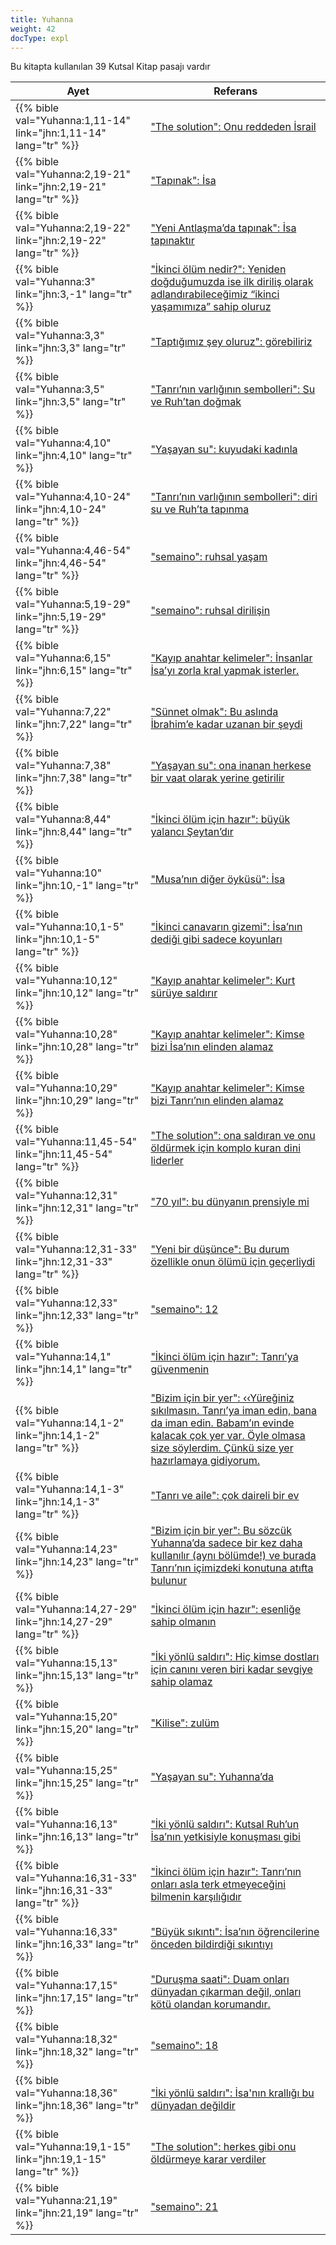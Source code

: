 ```yaml
---
title: Yuhanna
weight: 42
docType: expl
---
```


Bu kitapta kullanılan 39 Kutsal Kitap pasajı vardır

| Ayet | Referans |
|-------|-----------|
| {{% bible val="Yuhanna:1,11-14" link="jhn:1,11-14" lang="tr" %}} | ["The solution": Onu reddeden İsrail](/expl/../expl/bible/daniel/the-son-of-man-and-the-remnant#e03e) |
| {{% bible val="Yuhanna:2,19-21" link="jhn:2,19-21" lang="tr" %}} | ["Tapınak": İsa](/expl/../appl/content/witnesses/the-force-that-changes-the-world#381b) |
| {{% bible val="Yuhanna:2,19-22" link="jhn:2,19-22" lang="tr" %}} | ["Yeni Antlaşma’da tapınak": İsa tapınaktır](/expl/../expl/bible/creation/the-temple-and-the-presence-of-god#1ad7) |
| {{% bible val="Yuhanna:3" link="jhn:3,-1" lang="tr" %}} | ["İkinci ölüm nedir?": Yeniden doğduğumuzda ise ilk diriliş olarak adlandırabileceğimiz “ikinci yaşamımıza” sahip oluruz](/expl/../expl/content/1000y/the-thousand-year-kingdom#0495) |
| {{% bible val="Yuhanna:3,3" link="jhn:3,3" lang="tr" %}} | ["Taptığımız şey oluruz": görebiliriz](/expl/../appl/topics/power/worship#a481) |
| {{% bible val="Yuhanna:3,5" link="jhn:3,5" lang="tr" %}} | ["Tanrı’nın varlığının sembolleri": Su ve Ruh’tan doğmak](/expl/../expl/content/paradise/the-new-jerusalem#4997) |
| {{% bible val="Yuhanna:4,10" link="jhn:4,10" lang="tr" %}} | ["Yaşayan su": kuyudaki kadınla](/expl/../expl/content/paradise/the-new-jerusalem#34a7) |
| {{% bible val="Yuhanna:4,10-24" link="jhn:4,10-24" lang="tr" %}} | ["Tanrı’nın varlığının sembolleri": diri su ve Ruh’ta tapınma](/expl/../expl/content/paradise/the-new-jerusalem#4997) |
| {{% bible val="Yuhanna:4,46-54" link="jhn:4,46-54" lang="tr" %}} | ["semaino": ruhsal yaşam](/expl/../expl/background/literature/literally-or-symbolic#a772) |
| {{% bible val="Yuhanna:5,19-29" link="jhn:5,19-29" lang="tr" %}} | ["semaino": ruhsal dirilişin](/expl/../expl/background/literature/literally-or-symbolic#a772) |
| {{% bible val="Yuhanna:6,15" link="jhn:6,15" lang="tr" %}} | ["Kayıp anahtar kelimeler": İnsanlar İsa’yı zorla kral yapmak isterler.](/expl/../expl/topics/others/the-rapture#470b) |
| {{% bible val="Yuhanna:7,22" link="jhn:7,22" lang="tr" %}} | ["Sünnet olmak": Bu aslında İbrahim’e kadar uzanan bir şeydi](/expl/../expl/background/israel/the-church-is-part-of-israel#ac71) |
| {{% bible val="Yuhanna:7,38" link="jhn:7,38" lang="tr" %}} | ["Yaşayan su": ona inanan herkese bir vaat olarak yerine getirilir](/expl/../expl/content/paradise/the-new-jerusalem#34a7) |
| {{% bible val="Yuhanna:8,44" link="jhn:8,44" lang="tr" %}} | ["İkinci ölüm için hazır": büyük yalancı Şeytan’dır](/expl/../expl/content/paradise/the-new-jerusalem#d33d) |
| {{% bible val="Yuhanna:10" link="jhn:10,-1" lang="tr" %}} | ["Musa’nın diğer öyküsü": İsa](/expl/../expl/bible/exodus/the-birth-of-moses#3d63) |
| {{% bible val="Yuhanna:10,1-5" link="jhn:10,1-5" lang="tr" %}} | ["İkinci canavarın gizemi": İsa’nın dediği gibi sadece koyunları](/expl/../expl/content/beasts/the-nature-of-the-beast-in-the-book-of-revelation#9960) |
| {{% bible val="Yuhanna:10,12" link="jhn:10,12" lang="tr" %}} | ["Kayıp anahtar kelimeler": Kurt sürüye saldırır](/expl/../expl/topics/others/the-rapture#470b) |
| {{% bible val="Yuhanna:10,28" link="jhn:10,28" lang="tr" %}} | ["Kayıp anahtar kelimeler": Kimse bizi İsa’nın elinden alamaz](/expl/../expl/topics/others/the-rapture#470b) |
| {{% bible val="Yuhanna:10,29" link="jhn:10,29" lang="tr" %}} | ["Kayıp anahtar kelimeler": Kimse bizi Tanrı’nın elinden alamaz](/expl/../expl/topics/others/the-rapture#470b) |
| {{% bible val="Yuhanna:11,45-54" link="jhn:11,45-54" lang="tr" %}} | ["The solution": ona saldıran ve onu öldürmek için komplo kuran dini liderler](/expl/../expl/bible/daniel/the-son-of-man-and-the-remnant#e03e) |
| {{% bible val="Yuhanna:12,31" link="jhn:12,31" lang="tr" %}} | ["70 yıl": bu dünyanın prensiyle mi](/expl/../expl/bible/daniel/the-70-year-weeks#66c9) |
| {{% bible val="Yuhanna:12,31-33" link="jhn:12,31-33" lang="tr" %}} | ["Yeni bir düşünce": Bu durum özellikle onun ölümü için geçerliydi](/expl/../expl/background/israel/jesus-and-the-covenant#177b) |
| {{% bible val="Yuhanna:12,33" link="jhn:12,33" lang="tr" %}} | ["semaino": 12](/expl/../expl/background/literature/literally-or-symbolic#a772) |
| {{% bible val="Yuhanna:14,1" link="jhn:14,1" lang="tr" %}} | ["İkinci ölüm için hazır": Tanrı’ya güvenmenin](/expl/../expl/content/paradise/the-new-jerusalem#d33d) |
| {{% bible val="Yuhanna:14,1-2" link="jhn:14,1-2" lang="tr" %}} | ["Bizim için bir yer": ‹‹Yüreğiniz sıkılmasın. Tanrı’ya iman edin, bana da iman edin. Babam’ın evinde kalacak çok yer var. Öyle olmasa size söylerdim. Çünkü size yer hazırlamaya gidiyorum.](/expl/../expl/topics/others/the-rapture#3ebd) |
| {{% bible val="Yuhanna:14,1-3" link="jhn:14,1-3" lang="tr" %}} | ["Tanrı ve aile": çok daireli bir ev](/expl/../expl/background/israel/the-role-of-family-in-the-bible#7049) |
| {{% bible val="Yuhanna:14,23" link="jhn:14,23" lang="tr" %}} | ["Bizim için bir yer": Bu sözcük Yuhanna’da sadece bir kez daha kullanılır (aynı bölümde!) ve burada Tanrı’nın içimizdeki konutuna atıfta bulunur](/expl/../expl/topics/others/the-rapture#3ebd) |
| {{% bible val="Yuhanna:14,27-29" link="jhn:14,27-29" lang="tr" %}} | ["İkinci ölüm için hazır": esenliğe sahip olmanın](/expl/../expl/content/paradise/the-new-jerusalem#d33d) |
| {{% bible val="Yuhanna:15,13" link="jhn:15,13" lang="tr" %}} | ["İki yönlü saldırı": Hiç kimse dostları için canını veren biri kadar sevgiye sahip olamaz](/expl/../expl/content/beasts/the-nature-of-the-beast-in-the-book-of-revelation#6999) |
| {{% bible val="Yuhanna:15,20" link="jhn:15,20" lang="tr" %}} | ["Kilise": zulüm](/expl/../appl/background/overview/the-day-of-the-lord#a565) |
| {{% bible val="Yuhanna:15,25" link="jhn:15,25" lang="tr" %}} | ["Yaşayan su": Yuhanna’da](/expl/../expl/content/paradise/the-new-jerusalem#34a7) |
| {{% bible val="Yuhanna:16,13" link="jhn:16,13" lang="tr" %}} | ["İki yönlü saldırı": Kutsal Ruh’un İsa’nın yetkisiyle konuşması gibi](/expl/../expl/content/beasts/the-nature-of-the-beast-in-the-book-of-revelation#6999) |
| {{% bible val="Yuhanna:16,31-33" link="jhn:16,31-33" lang="tr" %}} | ["İkinci ölüm için hazır": Tanrı’nın onları asla terk etmeyeceğini bilmenin karşılığıdır](/expl/../expl/content/paradise/the-new-jerusalem#d33d) |
| {{% bible val="Yuhanna:16,33" link="jhn:16,33" lang="tr" %}} | ["Büyük sıkıntı": İsa’nın öğrencilerine önceden bildirdiği sıkıntıyı](/expl/../expl/content/army/the-end-time-and-the-great-tribulation#ef13) |
| {{% bible val="Yuhanna:17,15" link="jhn:17,15" lang="tr" %}} | ["Duruşma saati": Duam onları dünyadan çıkarman değil, onları kötü olandan korumandır.](/expl/../expl/content/letters/the-letter-to-the-church-in-philadelphia#ea48) |
| {{% bible val="Yuhanna:18,32" link="jhn:18,32" lang="tr" %}} | ["semaino": 18](/expl/../expl/background/literature/literally-or-symbolic#a772) |
| {{% bible val="Yuhanna:18,36" link="jhn:18,36" lang="tr" %}} | ["İki yönlü saldırı": İsa'nın krallığı bu dünyadan değildir](/expl/../expl/content/beasts/the-nature-of-the-beast-in-the-book-of-revelation#6999) |
| {{% bible val="Yuhanna:19,1-15" link="jhn:19,1-15" lang="tr" %}} | ["The solution": herkes gibi onu öldürmeye karar verdiler](/expl/../expl/bible/daniel/the-son-of-man-and-the-remnant#e03e) |
| {{% bible val="Yuhanna:21,19" link="jhn:21,19" lang="tr" %}} | ["semaino": 21](/expl/../expl/background/literature/literally-or-symbolic#a772) |
